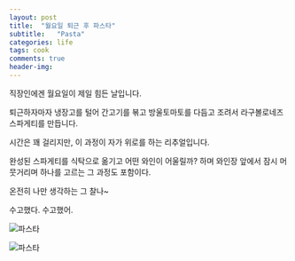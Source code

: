 ```yaml
---
layout: post
title:  "월요일 퇴근 후 파스타"
subtitle:   "Pasta"
categories: life
tags: cook
comments: true
header-img: 
---
```


직장인에겐 월요일이 제일 힘든 날입니다.

퇴근하자마자 냉장고를 털어 간고기를 볶고 방울토마토를 다듬고 조려서 라구볼로네즈 스파게티를 만듭니다. 

시간은 꽤 걸리지만, 이 과정이 자가 위로를 하는 리추얼입니다.

완성된 스파게티를 식탁으로 옮기고 어떤 와인이 어울릴까? 하며 와인장 앞에서 잠시 머뭇거리며 하나를 고르는 그 과정도 포함이다. 

온전히 나만 생각하는 그 찰나~

수고했다. 수고했어.

 ![파스타](https://youngsungson.github.io/assets/img/life/cook/20210426-life-cook-pasta1.jpg)
 
 ![파스타](https://youngsungson.github.io/assets/img/life/cook/20210426-life-cook-pasta2.jpg)
 
 
 
 
 
 
 
 
